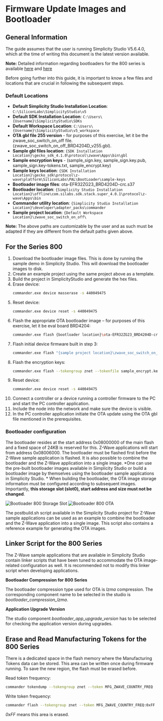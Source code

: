# Firmware Update Images and Bootloader

## General Information

The guide assumes that the user is running Simplicity Studio V5.6.4.0, which at the time of writing this document is the latest version available.

**Note:** Detailed information regarding bootloaders for the 800 series is available [here](https://www.silabs.com/documents/public/user-guides/ug103-06-fundamentals-bootloading.pdf)
and [here](https://www.silabs.com/documents/public/user-guides/ug489-gecko-bootloader-user-guide-gsdk-4.pdf)

Before going further into this guide, it is important to know a few files and locations that are crucial in following the subsequent steps.

### Default Locations

- **Default Simplicity Studio Installation Location**: `C:\SiliconLabs\SimplicityStudio\v5`
- **Default SDK Installation Location**: `C:\Users\{Username}\SimplicityStudio\SDKs`
- **Default Workspace Location**: `C:\Users\{Username}\SimplicityStudio\v5_workspace`
- **OTA gbl file 255 version** - for purposes of this exercise, let it be the zwave_soc_switch_on_off file. (zwave_soc_switch_on_off_BRD4204D_v255.gbl).
- **Sample gbl files location**: `{SDK Installation Location}\gecko_sdk_4.1.0\protocol\zwave\Apps\bin\gbl`
- **Sample encryption keys** - (sample_sign.key, sample_sign.key.pub, sample_sign.key-tokens.txt, sample_encrypt.key)
- **Sample keys location**: `{SDK Installation Location}\gecko_sdk\protocol\z-wave\platform\SiliconLabs\PAL\BootLoader\sample-keys`
- **Bootloader image files**: ota-EFR32ZG23_BRD4204D-crc.s37
- **Bootloader location**: `{Simplicity Studio Installation Location}\offline\com.silabs.sdk.stack.super_4.0.1\protocol\z-wave\Apps\bin`
- **Commander utility location**: `{Simplicity Studio Installation Location}\developer\adapter_packs\commander`
- **Sample project location**: `{Default Workspace Location}\zwave_soc_switch_on_off\`

**Note:** The above paths are customizable by the user and as such must be adapted if they are different from the default paths given above.

## For the Series 800

1. Download the bootloader image files. This is done by running the sample demo in Simplicity Studio. This will download the bootloader images to disk.
2. Create an example project using the same project above as a template.
3. Build the project in SimplicityStudio and generate the hex files.
4. Erase device:
   ```sh
   commander.exe device masserase -s 440049475
   ```
5. Reset device:
   ```sh
   commander.exe device reset -s 440049475
   ```
6. Flash the appropriate OTA bootloader image – for purposes of this exercise, let it be eval board BRD4204:
   ```sh
   commander.exe flash {bootloader location}\ota-EFR32ZG23_BRD4204D-crc.s37 -s 440049475
   ```
7. Flash initial device firmware built in step 3:
   ```sh
   commander.exe flash "{sample project location}\zwave_soc_switch_on_off.hex" --address 0x0 -s 440049475
   ```
8. Flash the encryption keys:
   ```sh
   commander.exe flash --tokengroup znet --tokenfile sample_encrypt.key --tokenfile sample_sign.keytokens.txt -s 440049475
   ```
9.  Reset device:
    ```sh
    commander.exe device reset -s 440049475
    ```
10. Connect a controller or a device running a controller firmware to the PC and start the PC controller application.
11. Include the node into the network and make sure the device is visible.
12. In the PC controller application initiate the OTA update using the OTA gbl file mentioned in the prerequisites.

### Bootloader configuration 

The bootloader resides at the start address 0x08000000 of the main flash and a fixed space of 24KB is reserved for this. Z-Wave applications will start from address 0x08006000.
The bootloader must be flashed first before the Z-Wave sample application is flashed. It is also possible to combine the bootloader and the Z-Wave application into a single image. 
*One can use the pre-built bootloader images available in Simplicity Studio or build a bootloader image by themselves using the bootloader sample applications in Simplicity Studio. *
When building the bootloader, the OTA image storage information must be configured according to subsequent images. 
Importantly, **this storage slot (slot0), start address and size must not be changed**.

![Bootloader 800 Storage Slot](bootloader_800_storageslot.png)
![Bootloader 800 OTA](bootloader_800_OTA.png)

The postbuild.sh script available in the Simplicity Studio project for Z-Wave sample applications can be used as an example to combine the bootloader and the Z-Wave application into a single image.
This script also contains a reference example for generating the OTA images.

## Linker Script for the 800 Series

The Z-Wave sample applications that are available in Simplicity Studio contain linker scripts that have been tuned to accommodate the OTA image-related configuration as well.
It is recommended not to modify this linker script when developing applications.

**Bootloader Compression for 800 Series**

The bootloader compression type used for OTA is *lzma* compression. The corresponding component name to be selected in the studio is *bootloader_compression_lzma*.

**Application Upgrade Version**

The studio component *bootloader_app_upgrade_version* has to be selected for checking the application version during upgrades.

## Erase and Read Manufacturing Tokens for the 800 Series

There is a dedicated space in the flash memory where the Manufacturing Tokens data can be stored.
This area can be written once during firmware running. To save the new region, the flash must be erased before.

Read token frequency:
```sh
commander tokendump --tokengroup znet --token MFG_ZWAVE_COUNTRY_FREQ
```

Write token frequency:
```sh
commander flash --tokengroup znet --token MFG_ZWAVE_COUNTRY_FREQ:0xFF
```

*0xFF* means this area is erased.
